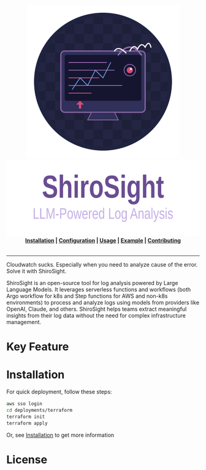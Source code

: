 <div align="center">
  <img src="./static/shirosight-icon.svg" alt="shirosight-logo" width="400" height="400"><br />
  <img src="./static/shirosight-logo.svg" alt="shirosight" width="650" height="200">
</div>
<div align="center">
<b>
<a href="docs/installation.md">Installation</a> | <a href="docs/configuration.md">Configuration</a> | <a href="docs/usage.md">Usage</a> | <a href="docs/examples.md">Example</a> | <a href="docs/contributing.md">Contributing</a>
</b>
</div>
<br>
<hr>

Cloudwatch sucks. Especially when you need to analyze cause of the error. Solve it with ShiroSight.

ShiroSight is an open-source tool for log analysis powered by Large Language Models. It leverages serverless functions and workflows (both Argo workflow for k8s and Step functions for AWS and non-k8s environments) to process and analyze logs using models from providers like OpenAI, Claude, and others. ShiroSight helps teams extract meaningful insights from their log data without the need for complex infrastructure management.

# Key Feature

# Installation

For quick deployment, follow these steps:

```bash
aws sso login
cd deployments/terraform
terraform init
terraform apply 
```

Or, see [Installation](./docs/installation.md) to get more information

# License

